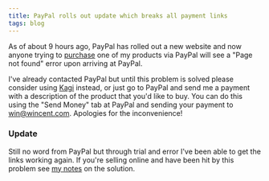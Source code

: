```yaml
---
title: PayPal rolls out update which breaks all payment links
tags: blog
---
```


As of about 9 hours ago, PayPal has rolled out a new website and now anyone trying to [purchase](https://wincent.com/a/store/) one of my products via PayPal will see a "Page not found" error upon arriving at PayPal.

I've already contacted PayPal but until this problem is solved please consider using [Kagi](https://wincent.com/s/kagi/) instead, or just go to PayPal and send me a payment with a description of the product that you'd like to buy. You can do this using the "Send Money" tab at PayPal and sending your payment to <win@wincent.com>. Apologies for the inconvenience!

### Update

Still no word from PayPal but through trial and error I've been able to get the links working again. If you're selling online and have been hit by this problem see [my notes](http://wincent.com/a/about/wincent/weblog/archives/2007/10/paypal_breakage.php) on the solution.
